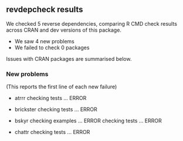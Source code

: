 ## revdepcheck results

We checked 5 reverse dependencies, comparing R CMD check results across CRAN and dev versions of this package.

 * We saw 4 new problems
 * We failed to check 0 packages

Issues with CRAN packages are summarised below.

### New problems
(This reports the first line of each new failure)

* atrrr
  checking tests ... ERROR

* brickster
  checking tests ... ERROR

* bskyr
  checking examples ... ERROR
  checking tests ... ERROR

* chattr
  checking tests ... ERROR

